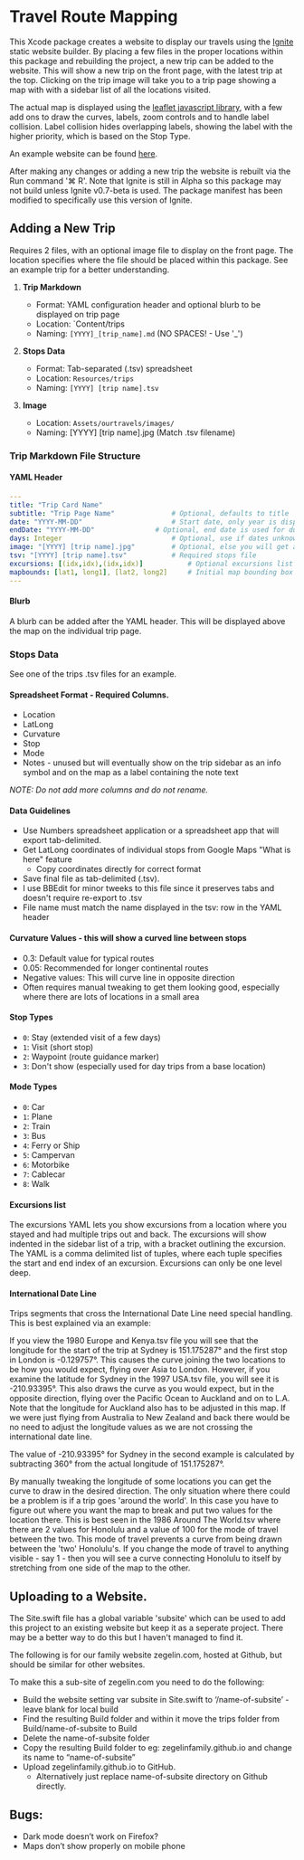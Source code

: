 # Travel Route Mapping

This Xcode package creates a website to display our travels using the [Ignite](https://github.com/twostraws/Ignite) static website builder. By placing a few files in the proper locations within this package and rebuilding the project, a new trip can be added to the website. This will show a new trip on the front page, with the latest trip at the top. Clicking on the trip image will take you to a trip page showing a map with with a sidebar list of all the locations visited.

The actual map is displayed using the [leaflet javascript library](https://leafletjs.com), with a few add ons to draw the curves, labels, zoom controls and to handle label collision. Label collision hides overlapping labels, showing the label with the higher priority, which is based on the Stop Type.

An example website can be found [here](https://zegelin.com/peter).

After making any changes or adding a new trip the website is rebuilt via the Run command '⌘ R'. Note that Ignite is still in Alpha so this package may not build unless Ignite v0.7-beta is used. The package manifest has been modified to specifically use this version of Ignite.

## Adding a New Trip
Requires 2 files, with an optional image file to display on the front page. The location specifies where the file should be placed within this package. See an example trip for a better understanding.

1. **Trip Markdown**
   - Format: YAML configuration header and optional blurb to be displayed on trip page
   - Location: `Content/trips
   - Naming: `[YYYY]_[trip_name].md` (NO SPACES! - Use '_')
   
2. **Stops Data**
   - Format: Tab-separated (.tsv) spreadsheet
   - Location: `Resources/trips`
   - Naming: `[YYYY] [trip name].tsv`
   
3. **Image**
   - Location: `Assets/ourtravels/images/`
   - Naming: [YYYY] [trip name].jpg (Match .tsv filename)


### Trip Markdown File Structure
#### YAML Header

```yaml
---
title: "Trip Card Name"
subtitle: "Trip Page Name"  		    # Optional, defaults to title
date: "YYYY-MM-DD"          		    # Start date, only year is displayed
endDate: "YYYY-MM-DD"      		    # Optional, end date is used for duration calculations
days: Integer                    	    # Optional, use if dates unknown
image: "[YYYY] [trip name].jpg" 	    # Optional, else you will get a white rectangle. Size 350W x 233H
tsv: "[YYYY] [trip name].tsv"  		    # Required stops file
excursions: [(idx,idx),(idx,idx)]           # Optional excursions list - see below
mapbounds: [lat1, long1], [lat2, long2]     # Initial map bounding box
---
```

#### Blurb
A blurb can be added after the YAML header. This will be displayed above the map on the individual trip page.

### Stops Data

See one of the trips .tsv files for an example.

#### Spreadsheet Format - Required Columns.
- Location
- LatLong
- Curvature
- Stop
- Mode
- Notes - unused but will eventually show on the trip sidebar as an info symbol and on the map as a label containing the note text

*NOTE: Do not add more columns and do not rename.*

#### Data Guidelines
- Use Numbers spreadsheet application or a spreadsheet app that will export tab-delimited.
- Get LatLong coordinates of individual stops from Google Maps "What is here" feature
  - Copy coordinates directly for correct format
- Save final file as tab-delimited (.tsv).
- I use BBEdit for minor tweeks to this file since it preserves tabs and doesn't require re-export to .tsv
- File name must match the name displayed in the tsv: row in the YAML header

#### Curvature Values - this will show a curved line between stops
- 0.3: Default value for typical routes
- 0.05: Recommended for longer continental routes
- Negative values: This will curve line in opposite direction
- Often requires manual tweaking to get them looking good, especially where there are lots of locations in a small area

#### Stop Types
- `0`: Stay (extended visit of a few days)
- `1`: Visit (short stop)
- `2`: Waypoint (route guidance marker)
- `3`: Don't show (especially used for day trips from a base location)

#### Mode Types
- `0`: Car
- `1`: Plane
- `2`: Train
- `3`: Bus
- `4`: Ferry or Ship
- `5`: Campervan
- `6`: Motorbike
- `7`: Cablecar
- `8`: Walk 

#### Excursions list

The excursions YAML lets you show excursions from a location where you stayed and had multiple trips out and back. The excursions will show indented in the sidebar list of a trip, with a bracket outlining the excursion. The YAML is a comma delimited list of tuples, where each tuple specifies the start and end index of an excursion. Excursions can only be one level deep.

#### International Date Line

Trips segments that cross the International Date Line need special handling. This is best explained via an example:

If you view the 1980 Europe and Kenya.tsv file you will see that the longitude for the start of the trip at Sydney is 151.175287° and the first stop in London is -0.129757°. This causes the curve joining the two locations to be how you would expect, flying over Asia to London. However, if you examine the latitude for Sydney in the 1997 USA.tsv file, you will see it is  -210.93395°. This also draws the curve as you would expect, but in the opposite direction, flying over the Pacific Ocean to Auckland and on to L.A. Note that the longitude for Auckland also has to be adjusted in this map. If we were just flying from Australia to New Zealand and back there would be no need to adjust the longitude values as we are not crossing the international date line.

The value of -210.93395° for Sydney in the second example is calculated by subtracting 360° from the actual longitude of 151.175287°.

By manually tweaking the longitude of some locations you can get the curve to draw in the desired direction. The only situation where there could be a problem is if a trip goes 'around the world'. In this case you have to figure out where you want the map to break and put two values for the location there. This is best seen in the 1986 Around The World.tsv where there are 2 values for Honolulu and a value of 100 for the mode of travel between the two. This mode of travel prevents a curve from being drawn between the 'two' Honolulu's. If you change the mode of travel to anything visible - say 1 - then you will see a curve connecting Honolulu to itself by stretching from one side of the map to the other.

## Uploading to a Website.

The Site.swift file has a global variable 'subsite' which can be used to add this project to an existing website but keep it as a seperate project. There may be a better way to do this but I haven't managed to find it.

The following is for our family website zegelin.com, hosted at Github, but should be similar for other websites.

To make this a sub-site of zegelin.com you need to do the following:
-   Build the website setting var subsite in Site.swift to ‘/name-of-subsite’ - leave blank for local build
-   Find the resulting Build folder and within it move the trips folder from Build/name-of-subsite to Build
-   Delete the name-of-subsite folder
-   Copy the resulting Build folder to eg: zegelinfamily.github.io and change its name to “name-of-subsite”
-   Upload zegelinfamily.github.io to GitHub.
    - Alternatively just replace name-of-subsite directory on Github directly.

## Bugs:

-   Dark mode doesn’t work on Firefox?
-   Maps don’t show properly on mobile phone


